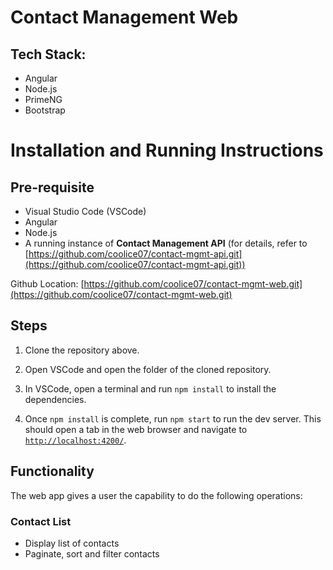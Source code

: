 # Contact Management Web

## Tech Stack:

* Angular
* Node.js
* PrimeNG
* Bootstrap

# Installation and Running Instructions

## Pre-requisite

* Visual Studio Code (VSCode)
* Angular
* Node.js
* A running instance of **Contact Management API** (for details, refer to [https://github.com/coolice07/contact-mgmt-api.git](https://github.com/coolice07/contact-mgmt-api.git))

Github Location: [https://github.com/coolice07/contact-mgmt-web.git](https://github.com/coolice07/contact-mgmt-web.git)

## Steps

1. Clone the repository above.

2. Open VSCode and open the folder of the cloned repository.

3. In VSCode, open a terminal and run `npm install` to install the dependencies.

4. Once `npm install` is complete, run `npm start` to run the dev server. This should open a tab in the web browser and navigate to [`http://localhost:4200/`](http://localhost:4200/).


## Functionality

The web app gives a user the capability to do the following operations:

### Contact List

* Display list of contacts
* Paginate, sort and filter contacts 

